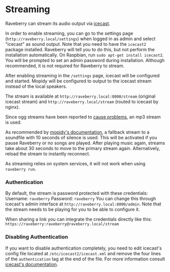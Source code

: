 # Streaming

Raveberry can stream its audio output via [icecast](https://icecast.org/).

In order to enable streaming, you can go to the settings page (`http://raveberry.local/settings`) when logged in as admin and select "icecast" as sound output.
Note that you need to have the `icecast2` package installed. Raveberry will tell you to do this, but not perform the installation automatically.
On Raspbian, run `sudo apt-get install icecast2`. You will be prompted to set an admin password during installation. Although recommended, it is not required for Raveberry to stream.

After enabling streaming in the `/settings` page, icecast will be configured and started. Mopidy will be configured to output to the icecast stream instead of the local speakers.

The stream is available at `http://raveberry.local:8000/stream` (original icecast stream) and `http://raveberry.local/stream` (routed to icecast by nginx).

Since ogg streams have been reported to [cause problems](https://github.com/mopidy/mopidy/issues/1623), an mp3 stream is used.

As recommended by [mopidy's documentation](https://docs.mopidy.com/en/latest/icecast/), a fallback stream to a soundfile with 10 seconds of silence is used. This will be activated if you pause Raveberry or no songs are played. After playing music again, streams take about 30 seconds to move to the primary stream again. Alternatively, reload the stream to instantly reconnect.

As streaming relies on system services, it will not work when using `raveberry run`.



### Authentication

By default, the stream is password protected with these credentials:  
Username: `raveberry`
Password: `raveberry`
You can change this through icecast's admin interface at `http://raveberry.local:8000/admin`. Note that the stream needs to be playing for you to be able to configure it.

When sharing a link you can integrate the credentials directly like this:  
`https://raveberry:raveberry@raveberry.local/stream`

### Disabling Authentication

If you want to disable authentication completely, you need to edit icecast's config file located at `/etc/icecast2/icecast.xml` and remove the four lines of the `authentication` tag at the end of the file. For more information consult [icecast's documentation](https://www.icecast.org/docs/icecast-2.4.1/auth.html).

